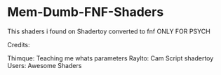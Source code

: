 
# Mem-Dumb-FNF-Shaders 
This shaders i found on Shadertoy converted to fnf
ONLY FOR PSYCH 


Credits:

Thimque: Teaching me whats parameters
Raylto: Cam Script
shadertoy Users: Awesome Shaders
